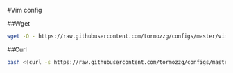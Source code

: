 #Vim config

##Wget

```bash
wget -O - https://raw.githubusercontent.com/tormozzg/configs/master/vim_config.sh | bash
```

##Curl
```bash
bash <(curl -s https://raw.githubusercontent.com/tormozzg/configs/master/vim_config.sh)

```